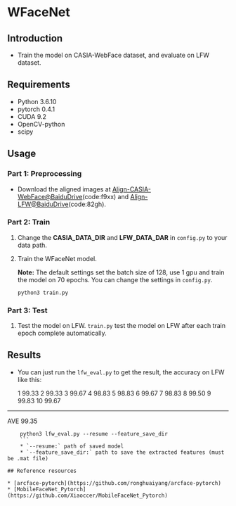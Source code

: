 # WFaceNet

## Introduction
* Train the model on CASIA-WebFace dataset, and evaluate on LFW dataset.

## Requirements

* Python 3.6.10
* pytorch 0.4.1
* CUDA 9.2
* OpenCV-python
* scipy

## Usage

### Part 1: Preprocessing

* Download the aligned images at [Align-CASIA-WebFace@BaiduDrive](https://pan.baidu.com/s/1rLfuxHdu0prH-_2B0yWaBg)(code:f9xx) and [Align-LFW@BaiduDrive](https://pan.baidu.com/s/1XZyRmzTo8j699Ezpg-VySQ)(code:82gh).

### Part 2: Train

  1. Change the **CASIA_DATA_DIR** and **LFW_DATA_DAR** in `config.py` to your data path.
  
  2. Train the WFaceNet model. 
  
        **Note:** The default settings set the batch size of 128, use 1 gpu and train the model on 70 epochs. You can change the settings in `config.py`.
      ```
      python3 train.py
      ```
      
### Part 3: Test

  1. Test the model on LFW. `train.py` test the model on LFW after each train epoch complete automatically.
    
          

## Results

  * You can just run the `lfw_eval.py` to get the result, the accuracy on LFW like this:

    1    99.33
    2    99.33
    3    99.67
    4    98.83
    5    98.83
    6    99.67
    7    98.83
    8    99.50
    9    99.83
   10    99.67
   --------
   AVE    99.35

  ```
      python3 lfw_eval.py --resume --feature_save_dir
      ```
      * `--resume:` path of saved model
      * `--feature_save_dir:` path to save the extracted features (must be .mat file)

## Reference resources

  * [arcface-pytorch](https://github.com/ronghuaiyang/arcface-pytorch)
  * [MobileFaceNet_Pytorch](https://github.com/Xiaoccer/MobileFaceNet_Pytorch)
